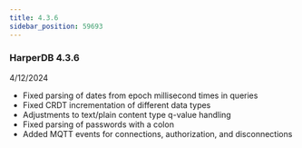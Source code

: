 ```yaml
---
title: 4.3.6
sidebar_position: 59693
---
```


### HarperDB 4.3.6
4/12/2024

* Fixed parsing of dates from epoch millisecond times in queries
* Fixed CRDT incrementation of different data types
* Adjustments to text/plain content type q-value handling
* Fixed parsing of passwords with a colon
* Added MQTT events for connections, authorization, and disconnections